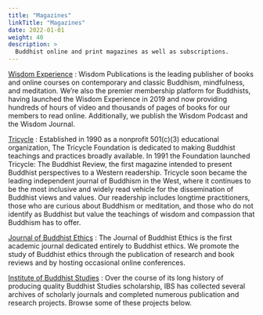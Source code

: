```yaml
---
title: "Magazines"
linkTitle: "Magazines"
date: 2022-01-01
weight: 40
description: >
  Buddhist online and print magazines as well as subscriptions.
---
```


[Wisdom Experience](https://wisdomexperience.org)
: Wisdom Publications is the leading publisher of books and online courses on contemporary and classic Buddhism, mindfulness, and meditation. We’re also the premier membership platform for Buddhists, having launched the Wisdom Experience in 2019 and now providing hundreds of hours of video and thousands of pages of books for our members to read online. Additionally, we publish the Wisdom Podcast and the Wisdom Journal.

[Tricycle](https://tricycle.org)
: Established in 1990 as a nonprofit 501(c)(3) educational organization, The Tricycle Foundation is dedicated to making Buddhist teachings and practices broadly available. In 1991 the Foundation launched Tricycle: The Buddhist Review, the first magazine intended to present Buddhist perspectives to a Western readership. Tricycle soon became the leading independent journal of Buddhism in the West, where it continues to be the most inclusive and widely read vehicle for the dissemination of Buddhist views and values. Our readership includes longtime practitioners, those who are curious about Buddhism or meditation, and those who do not identify as Buddhist but value the teachings of wisdom and compassion that Buddhism has to offer.

[Journal of Buddhist Ethics](https://blogs.dickinson.edu/buddhistethics/)
: The Journal of Buddhist Ethics is the first academic journal dedicated entirely to Buddhist ethics. We promote the study of Buddhist ethics through the publication of research and book reviews and by hosting occasional online conferences.

[Institute of Buddhist Studies](https://www.shin-ibs.edu)
: Over the course of its long history of producing quality Buddhist Studies scholarship, IBS has collected several archives of scholarly journals and completed numerous publication and research projects. Browse some of these projects below.